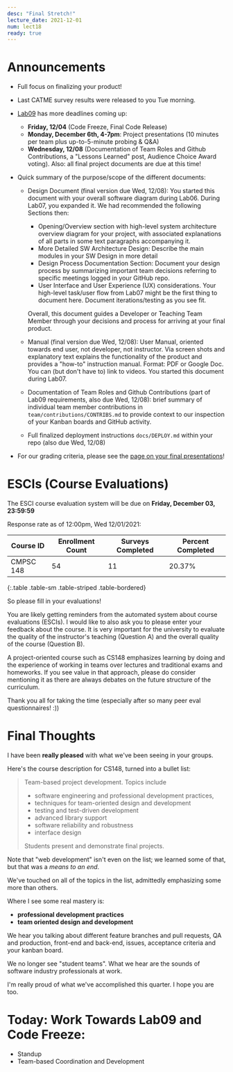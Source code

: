 ```yaml
---
desc: "Final Stretch!"
lecture_date: 2021-12-01
num: lect18
ready: true
---
```


# Announcements
* Full focus on finalizing your product! 

* Last CATME survey results were released to you Tue morning.

* [Lab09](https://ucsb-cs148.github.io/f21/lab/lab09/) has more deadlines coming up: 
    * **Friday, 12/04** (Code Freeze, Final Code Release)
    * **Monday, December 6th, 4-7pm**: Project presentations (10 minutes per team plus up-to-5-minute probing & Q&A)
    * **Wednesday, 12/08** (Documentation of Team Roles and Github Contributions, a "Lessons Learned" post, Audience Choice Award voting). Also: all final project documents are due at this time! 

   
   

* Quick summary of the purpose/scope of the different documents: 
    * Design Document (final version due Wed, 12/08): You started this document with your overall software diagram during Lab06. During Lab07, you expanded it. We had recommended the following Sections then: 
        * Opening/Overview section with high-level system architecture overview diagram for your project, with associated explanations of all parts in some text paragraphs accompanying it.
        * More Detailed SW Architecture Design: Describe the main modules in your SW Design in more detail
        * Design Process Documentation Section: Document your design process by summarizing important team decisions referring to specific meetings logged in your GitHub repo.
        * User Interface and User Experience (UX) considerations. Your high-level task/user flow from Lab07 might be the first thing to document here. Document iterations/testing as you see fit. 
         

        Overall, this document guides a Developer or Teaching Team Member through your decisions and process for arriving at your final product. 
    
    * Manual (final version due Wed, 12/08): User Manual, oriented towards end user, not developer, not instructor. Via screen shots and explanatory text explains the functionality of the product and provides a "how-to" instruction manual. Format: PDF or Google Doc. You can (but don't have to) link to videos. You started this document during Lab07.  

    * Documentation of Team Roles and Github Contributions (part of Lab09 requirements, also due Wed, 12/08): brief summary of individual team member contributions in `team/contributions/CONTRIBS.md` to provide context to our inspection of your Kanban boards and GitHub activity.

    * Full finalized deployment instructions `docs/DEPLOY.md` within your repo (also due Wed, 12/08)
       
          
           
           

* For our grading criteria, please see the [page on your final presentations](https://ucsb-cs148.github.io/f21/exam/project_presentations/)!


# ESCIs (Course Evaluations)

The ESCI course evaluation system will be due on **Friday, December 03, 23:59:59**

Response rate as of 12:00pm, Wed 12/01/2021:

| Course ID |	Enrollment Count	|Surveys Completed	|Percent Completed|
|-|-|-|-|
| CMPSC 148 	| 54	| 11 |	20.37% |
{:.table .table-sm .table-striped .table-bordered}
 
So please fill in your evaluations!

You are likely getting reminders from the automated system about course evaluations (ESCIs). I would like to also ask you to please enter your feedback about the course.  It is very important for the university to evaluate the quality of the instructor's teaching (Question A) and the overall quality of the course (Question B).

A project-oriented course such as CS148 emphasizes learning by doing and the experience of working in teams over lectures and traditional exams and homeworks. If you see value in that approach, please do consider mentioning it as there are always debates on the future structure of the curriculum.  

Thank you all for taking the time (especially after so many peer eval questionnaires! :))  

# Final Thoughts

I have been **really pleased** with what we've been seeing in your groups.

Here's the course description for CS148, turned into a bullet list:

> Team-based project development. Topics include 
>
> * software engineering and professional development practices, 
> * techniques for team-oriented design and development
> * testing and test-driven development
> * advanced library support
> * software reliability and robustness
> * interface design 
>
> Students present and demonstrate final projects.

Note that "web development" isn't even on the list; we learned some of that, but that was a *means to an end*.

We've touched on all of the topics in the list, admittedly emphasizing some more than others.

Where I see some real mastery is:
* **professional development practices**
* **team oriented design and development**

We hear you talking about different feature branches and pull requests, QA and production, front-end and back-end, issues, acceptance criteria and your kanban board. 

We no longer see "student teams".  What we hear are the sounds of software industry professionals at work.

I'm really proud of what we've accomplished this quarter.  I hope you are too.


# Today: Work Towards Lab09 and Code Freeze: 

* Standup 
* Team-based Coordination and Development
